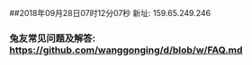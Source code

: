 ##2018年09月28日07时12分07秒 新址: 159.65.249.246
### 兔友常见问题及解答: https://github.com/wanggonging/d/blob/w/FAQ.md

